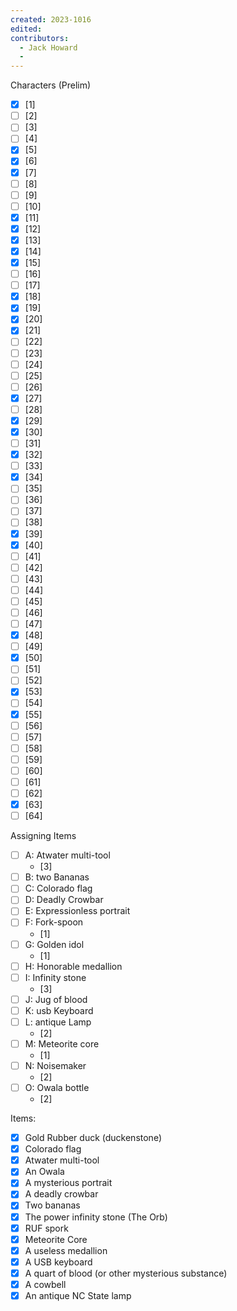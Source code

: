 ```yaml
---
created: 2023-1016
edited:
contributors:
  - Jack Howard
  - 
---
```


Characters (Prelim)
- [x] [1]
- [ ] [2]
- [ ] [3]
- [ ] [4]
- [x] [5]
- [x] [6]
- [x] [7]
- [ ] [8]
- [ ] [9]
- [ ] [10]
- [x] [11]
- [x] [12]
- [x] [13]
- [x] [14]
- [x] [15]
- [ ] [16]
- [ ] [17]
- [x] [18]
- [x] [19]
- [x] [20]
- [x] [21]
- [ ] [22]
- [ ] [23]
- [ ] [24]
- [ ] [25]
- [ ] [26]
- [x] [27]
- [ ] [28]
- [x] [29]
- [x] [30]
- [ ] [31]
- [x] [32]
- [ ] [33]
- [x] [34]
- [ ] [35]
- [ ] [36]
- [ ] [37]
- [ ] [38]
- [x] [39]
- [x] [40]
- [ ] [41]
- [ ] [42]
- [ ] [43]
- [ ] [44]
- [ ] [45]
- [ ] [46]
- [ ] [47]
- [x] [48]
- [ ] [49]
- [x] [50]
- [ ] [51]
- [ ] [52]
- [x] [53]
- [ ] [54]
- [x] [55]
- [ ] [56]
- [ ] [57]
- [ ] [58]
- [ ] [59]
- [ ] [60]
- [ ] [61]
- [ ] [62]
- [x] [63]
- [ ] [64]

Assigning Items
- [ ] A: Atwater multi-tool
  - [3] 
- [ ] B: two Bananas
- [ ] C: Colorado flag
- [ ] D: Deadly Crowbar
- [ ] E: Expressionless portrait
- [ ] F: Fork-spoon
  - [1]
- [ ] G: Golden idol
  - [1]
- [ ] H: Honorable medallion
- [ ] I: Infinity stone
  - [3] 
- [ ] J: Jug of blood
- [ ] K: usb Keyboard
- [ ] L: antique Lamp
  - [2] 
- [ ] M: Meteorite core
  - [1] 
- [ ] N: Noisemaker
  - [2] 
- [ ] O: Owala bottle
  - [2] 


Items:
- [x] Gold Rubber duck (duckenstone)
- [x] Colorado flag
- [x] Atwater multi-tool
- [x] An Owala
- [x] A mysterious portrait
- [x] A deadly crowbar
- [x] Two bananas
- [x] The power infinity stone (The Orb)
- [x] RUF spork
- [x] Meteorite Core
- [x] A useless medallion
- [x] A USB keyboard
- [x] A quart of blood (or other mysterious substance)
- [x] A cowbell
- [x] An antique NC State lamp